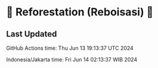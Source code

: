 
# 🌳 Reforestation (Reboisasi) 🌲

## Last Updated

GitHub Actions time: Thu Jun 13 19:13:37 UTC 2024

Indonesia/Jakarta time: Fri Jun 14 02:13:37 WIB 2024
